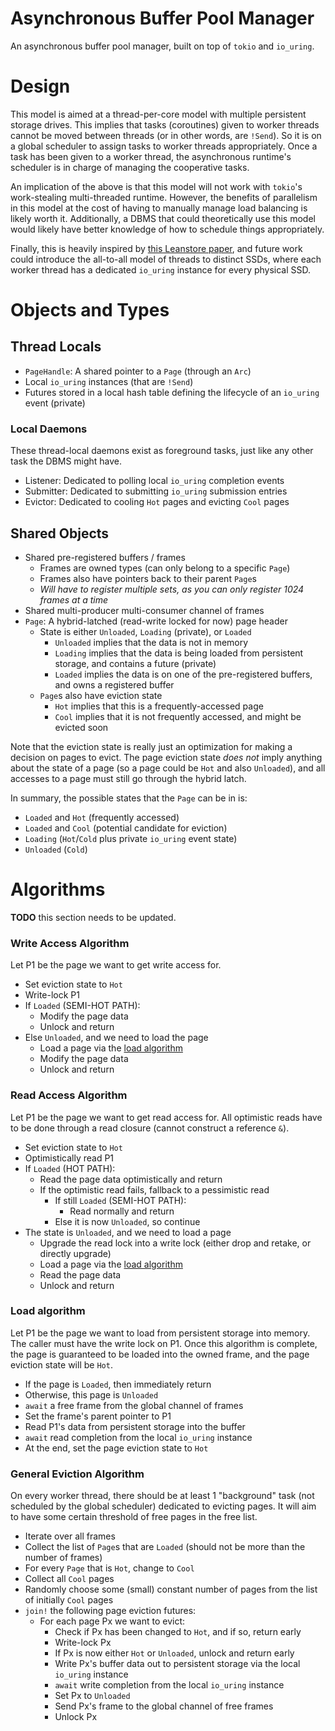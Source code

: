 # Asynchronous Buffer Pool Manager

An asynchronous buffer pool manager, built on top of `tokio` and `io_uring`.

# Design

This model is aimed at a thread-per-core model with multiple persistent storage drives.
This implies that tasks (coroutines) given to worker threads cannot be moved between threads
(or in other words, are `!Send`).
So it is on a global scheduler to assign tasks to worker threads appropriately.
Once a task has been given to a worker thread, the asynchronous runtime's
scheduler is in charge of managing the cooperative tasks.

An implication of the above is that this model will not work with
`tokio`'s work-stealing multi-threaded runtime.
However, the benefits of parallelism in this model at the cost of
having to manually manage load balancing is likely worth it.
Additionally, a DBMS that could theoretically use this model would likely have
better knowledge of how to schedule things appropriately.

Finally, this is heavily inspired by
[this Leanstore paper](https://www.vldb.org/pvldb/vol16/p2090-haas.pdf),
and future work could introduce the all-to-all model of threads to distinct SSDs,
where each worker thread has a dedicated `io_uring` instance for every physical SSD.

# Objects and Types

## Thread Locals

-   `PageHandle`: A shared pointer to a `Page` (through an `Arc`)
-   Local `io_uring` instances (that are `!Send`)
-   Futures stored in a local hash table defining the lifecycle of an `io_uring` event (private)

### Local Daemons

These thread-local daemons exist as foreground tasks, just like any other task the DBMS might have.

-   Listener: Dedicated to polling local `io_uring` completion events
-   Submitter: Dedicated to submitting `io_uring` submission entries
-   Evictor: Dedicated to cooling `Hot` pages and evicting `Cool` pages

## Shared Objects

-   Shared pre-registered buffers / frames
    -   Frames are owned types (can only belong to a specific `Page`)
    -   Frames also have pointers back to their parent `Page`s
    -   _Will have to register multiple sets, as you can only register 1024 frames at a time_
-   Shared multi-producer multi-consumer channel of frames
-   `Page`: A hybrid-latched (read-write locked for now) page header
    -   State is either `Unloaded`, `Loading` (private), or `Loaded`
        -   `Unloaded` implies that the data is not in memory
        -   `Loading` implies that the data is being loaded from persistent storage, and contains a future (private)
        -   `Loaded` implies the data is on one of the pre-registered buffers, and owns a registered buffer
    -   `Page`s also have eviction state
        -   `Hot` implies that this is a frequently-accessed page
        -   `Cool` implies that it is not frequently accessed, and might be evicted soon

Note that the eviction state is really just an optimization for making a decision on pages to evict.
The page eviction state _does not_ imply anything about the state of a page
(so a page could be `Hot` and also `Unloaded`), and all accesses to a page must still go through the hybrid latch.

In summary, the possible states that the `Page` can be in is:

-   `Loaded` and `Hot` (frequently accessed)
-   `Loaded` and `Cool` (potential candidate for eviction)
-   `Loading` (`Hot`/`Cold` plus private `io_uring` event state)
-   `Unloaded` (`Cold`)

# Algorithms

**TODO** this section needs to be updated.

### Write Access Algorithm

Let P1 be the page we want to get write access for.

-   Set eviction state to `Hot`
-   Write-lock P1
-   If `Loaded` (SEMI-HOT PATH):
    -   Modify the page data
    -   Unlock and return
-   Else `Unloaded`, and we need to load the page
    -   Load a page via the [load algorithm](#load-algorithm)
    -   Modify the page data
    -   Unlock and return

### Read Access Algorithm

Let P1 be the page we want to get read access for.
All optimistic reads have to be done through a read closure (cannot construct a reference `&`).

-   Set eviction state to `Hot`
-   Optimistically read P1
-   If `Loaded` (HOT PATH):
    -   Read the page data optimistically and return
    -   If the optimistic read fails, fallback to a pessimistic read
        -   If still `Loaded` (SEMI-HOT PATH):
            -   Read normally and return
        -   Else it is now `Unloaded`, so continue
-   The state is `Unloaded`, and we need to load a page
    -   Upgrade the read lock into a write lock (either drop and retake, or directly upgrade)
    -   Load a page via the [load algorithm](#load-algorithm)
    -   Read the page data
    -   Unlock and return

### Load algorithm

Let P1 be the page we want to load from persistent storage into memory. The caller must have the write lock on P1.
Once this algorithm is complete, the page is guaranteed to be loaded into the owned frame,
and the page eviction state will be `Hot`.

-   If the page is `Loaded`, then immediately return
-   Otherwise, this page is `Unloaded`
-   `await` a free frame from the global channel of frames
-   Set the frame's parent pointer to P1
-   Read P1's data from persistent storage into the buffer
-   `await` read completion from the local `io_uring` instance
-   At the end, set the page eviction state to `Hot`

### General Eviction Algorithm

On every worker thread, there should be at least 1 "background" task
(not scheduled by the global scheduler) dedicated to evicting pages.
It will aim to have some certain threshold of free pages in the free list.

-   Iterate over all frames
-   Collect the list of `Page`s that are `Loaded` (should not be more than the number of frames)
-   For every `Page` that is `Hot`, change to `Cool`
-   Collect all `Cool` pages
-   Randomly choose some (small) constant number of pages from the list of initially `Cool` pages
-   `join!` the following page eviction futures:
    -   For each page Px we want to evict:
        -   Check if Px has been changed to `Hot`, and if so, return early
        -   Write-lock Px
        -   If Px is now either `Hot` or `Unloaded`, unlock and return early
        -   Write Px's buffer data out to persistent storage via the local `io_uring` instance
        -   `await` write completion from the local `io_uring` instance
        -   Set Px to `Unloaded`
        -   Send Px's frame to the global channel of free frames
        -   Unlock Px
